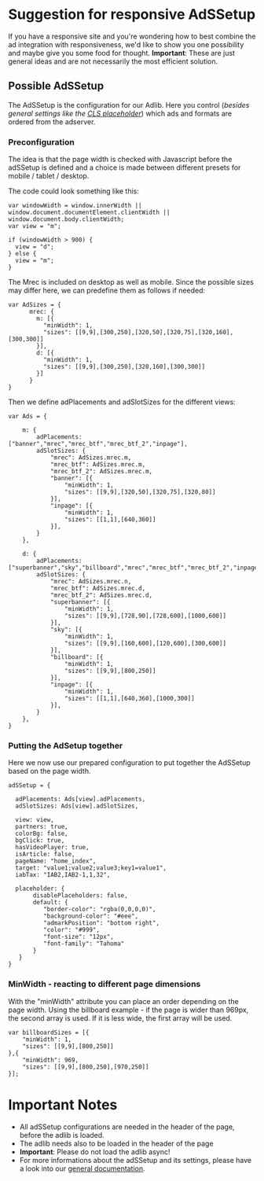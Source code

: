 # Suggestion for responsive AdSSetup

If you have a responsive site and you're wondering how to best combine the ad integration with responsiveness, we'd like to show you one possibility and maybe give you some food for thought.
**Important**: These are just general ideas and are not necessarily the most efficient solution.



## Possible AdSSetup
The AdSSetup is the configuration for our Adlib. Here you control (_besides general settings like the [CLS placeholder](https://github.com/spring-media/adsolutions-implementationReference/blob/master/cumulative-layout-shift.md)_) which ads and formats are ordered from the adserver.

### Preconfiguration
The idea is that the page width is checked with Javascript before the adSSetup is defined and a choice is made between different presets for mobile / tablet / desktop.

The code could look something like this:

```
var windowWidth = window.innerWidth || window.document.documentElement.clientWidth || window.document.body.clientWidth;
var view = "m";

if (windowWidth > 900) {
  view = "d";
} else {
  view = "m";
}
```


The Mrec is included on desktop as well as mobile. Since the possible sizes may differ here, we can predefine them as follows if needed:


```
var AdSizes = {
      mrec: {
        m: [{
          "minWidth": 1,
          "sizes": [[9,9],[300,250],[320,50],[320,75],[320,160],[300,300]]
        }],
        d: [{
          "minWidth": 1,
          "sizes": [[9,9],[300,250],[320,160],[300,300]]
        }]
      }
}
```



Then we define adPlacements and adSlotSizes for the different views:

```
var Ads = {

    m: {
        adPlacements: ["banner","mrec","mrec_btf","mrec_btf_2","inpage"],
        adSlotSizes: {
            "mrec": AdSizes.mrec.m,
            "mrec_btf": AdSizes.mrec.m,
            "mrec_btf_2": AdSizes.mrec.m,
            "banner": [{
                "minWidth": 1,
                "sizes": [[9,9],[320,50],[320,75],[320,80]]
            }],
            "inpage": [{
                "minWidth": 1,
                "sizes": [[1,1],[640,360]]
            }],
        }
    },

    d: {
        adPlacements: ["superbanner","sky","billboard","mrec","mrec_btf","mrec_btf_2","inpage"],   
        adSlotSizes: {
            "mrec": AdSizes.mrec.n,
            "mrec_btf": AdSizes.mrec.d,
            "mrec_btf_2": AdSizes.mrec.d,
            "superbanner": [{
                "minWidth": 1,
                "sizes": [[9,9],[728,90],[728,600],[1000,600]]
            }],
            "sky": [{
                "minWidth": 1,
                "sizes": [[9,9],[160,600],[120,600],[300,600]]
            }],
            "billboard": [{
                "minWidth": 1,
                "sizes": [[9,9],[800,250]]
            }],
            "inpage": [{
                "minWidth": 1,
                "sizes": [[1,1],[640,360],[1000,300]]
            }],
        }
    },
}
```


### Putting the AdSetup together
Here we now use our prepared configuration to put together the AdSSetup based on the page width.


```
adSSetup = {

  adPlacements: Ads[view].adPlacements,
  adSlotSizes: Ads[view].adSlotSizes,

  view: view,
  partners: true,
  colorBg: false,
  bgClick: true,
  hasVideoPlayer: true,
  isArticle: false,
  pageName: "home_index",
  target: "value1;value2;value3;key1=value1",
  iabTax: "IAB2,IAB2-1,1,32",

  placeholder: {
       disablePlaceholders: false,
       default: {
          "border-color": "rgba(0,0,0,0)",
          "background-color": "#eee",
          "admarkPosition": "bottom right",
          "color": "#999",
          "font-size": "12px",
          "font-family": "Tahoma"
       }
   }
}
```



### MinWidth - reacting to different page dimensions
With the "minWidth" attribute you can place an order depending on the page width. Using the billboard example - if the page is wider than 969px, the second array is used. If it is less wide, the first array will be used.

```
var billboardSizes = [{
    "minWidth": 1,
    "sizes": [[9,9],[800,250]]
},{
    "minWidth": 969,
    "sizes": [[9,9],[800,250],[970,250]]
}];
```




# Important Notes
- All adSSetup configurations are needed in the header of the page, before the adlib is loaded. 
- The adlib needs also to be loaded in the header of the page
- **Important**: Please do not load the adlib async!
- For more informations about the adSSetup and its settings, please have a look into our [general documentation](https://github.com/spring-media/adsolutions-implementationReference/blob/master/publisher-display-reference.md).
